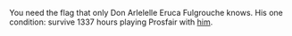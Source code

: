 You need the flag that only Don Arlelelle Eruca Fulgrouche knows. His one condition: survive 1337 hours playing Prosfair with [him](files/prosfair/prosfair).
